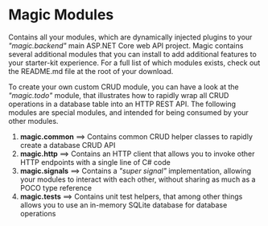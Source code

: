 
# Magic Modules

Contains all your modules, which are dynamically injected plugins to your _"magic.backend"_ main ASP.NET Core web API project.
Magic contains several additional modules that you can install to add additional features to your starter-kit experience.
For a full list of which modules exists, check out the README.md file at the root of your download.

To create your own custom CRUD module, you can have a look at the _"magic.todo"_ module, that illustrates how to rapidly wrap
all CRUD operations in a database table into an HTTP REST API. The following modules are special modules, and intended for being
consumed by your other modules.

1. **magic.common** ==> Contains common CRUD helper classes to rapidly create a database CRUD API
2. **magic.http** ==> Contains an HTTP client that allows you to invoke other HTTP endpoints with a single line of C# code
3. **magic.signals** ==> Contains a _"super signal"_ implementation, allowing your modules to interact with each other, without sharing as much as a POCO type reference
4. **magic.tests** ==> Contains unit test helpers, that among other things allows you to use an in-memory SQLite database for database operations


